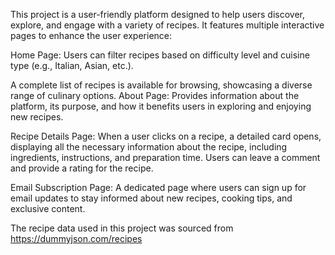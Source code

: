This project is a user-friendly platform designed to help users discover, explore, and engage with a variety of recipes. It features multiple interactive pages to enhance the user experience:

Home Page:
Users can filter recipes based on difficulty level and cuisine type (e.g., Italian, Asian, etc.).

A complete list of recipes is available for browsing, showcasing a diverse range of culinary options.
About Page:
Provides information about the platform, its purpose, and how it benefits users in exploring and enjoying new recipes.

Recipe Details Page:
When a user clicks on a recipe, a detailed card opens, displaying all the necessary information about the recipe, including ingredients, instructions, and preparation time.
Users can leave a comment and provide a rating for the recipe.

Email Subscription Page:
A dedicated page where users can sign up for email updates to stay informed about new recipes, cooking tips, and exclusive content.

The recipe data used in this project was sourced from https://dummyjson.com/recipes

